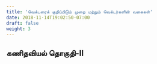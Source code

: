 ```yaml
---
title: 'வெக்டரைக் குறிப்பிடும் முறை மற்றும் வெக்டர்களின் வகைகள்'
date: 2018-11-14T19:02:50-07:00
draft: false
weight: 3
---
```




## கணிதவியல் தொகுதி-II